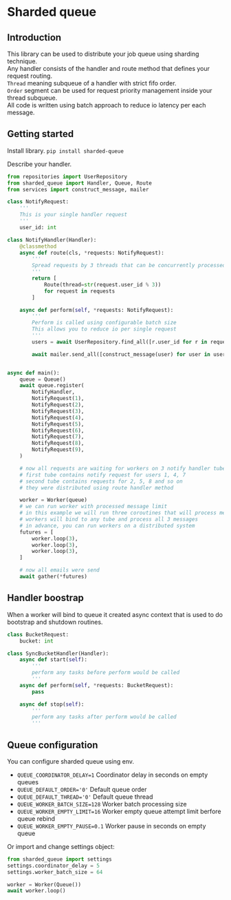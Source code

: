 # Sharded queue

## Introduction

This library can be used to distribute your job queue using sharding technique.\
Any handler consists of the handler and route method that defines your request routing.\
`Thread` meaning subqueue of a handler with strict fifo order.\
`Order` segment can be used for request priority management inside your thread subqueue.\
All code is written using batch approach to reduce io latency per each message.

## Getting started

Install library.
```pip install sharded-queue```

Describe your handler.
```py
from repositories import UserRepository
from sharded_queue import Handler, Queue, Route
from services import construct_message, mailer

class NotifyRequest:
    '''
    This is your single handler request
    '''
    user_id: int

class NotifyHandler(Handler):
    @classmethod
    async def route(cls, *requests: NotifyRequest):
        '''
        Spread requests by 3 threads that can be concurrently processed
        '''
        return [
            Route(thread=str(request.user_id % 3))
            for request in requests
        ]

    async def perform(self, *requests: NotifyRequest):
        '''
        Perform is called using configurable batch size
        This allows you to reduce io per single request
        '''
        users = await UserRepository.find_all([r.user_id for r in requests])

        await mailer.send_all([construct_message(user) for user in users])


async def main():
    queue = Queue()
    await queue.register(
        NotifyHandler,
        NotifyRequest(1),
        NotifyRequest(2),
        NotifyRequest(3),
        NotifyRequest(4),
        NotifyRequest(5),
        NotifyRequest(6),
        NotifyRequest(7),
        NotifyRequest(8),
        NotifyRequest(9),
    )

    # now all requests are waiting for workers on 3 notify handler tubes
    # first tube contains notify request for users 1, 4, 7
    # second tube contains requests for 2, 5, 8 and so on
    # they were distributed using route handler method

    worker = Worker(queue)
    # we can run worker with processed message limit
    # in this example we will run three coroutines that will process messages
    # workers will bind to any tube and process all 3 messages
    # in advance, you can run workers on a distributed system
    futures = [
        worker.loop(3),
        worker.loop(3),
        worker.loop(3),
    ]

    # now all emails were send
    await gather(*futures)
```

## Handler boostrap

When a worker will bind to queue it created async context that is used to do bootstrap and shutdown routines.

```py
class BucketRequest:
    bucket: int

class SyncBucketHandler(Handler):
    async def start(self):
        '''
        perform any tasks before perform would be called
        '''
    async def perform(self, *requests: BucketRequest):
        pass

    async def stop(self):
        '''
        perform any tasks after perform would be called
        '''
```

## Queue configuration
You can configure sharded queue using env.
- `QUEUE_COORDINATOR_DELAY=1` Coordinator delay in seconds on empty queues
- `QUEUE_DEFAULT_ORDER='0'` Default queue order
- `QUEUE_DEFAULT_THREAD='0'` Default queue thread
- `QUEUE_WORKER_BATCH_SIZE=128` Worker batch processing size
- `QUEUE_WORKER_EMPTY_LIMIT=16` Worker empty queue attempt limit berfore queue rebind
- `QUEUE_WORKER_EMPTY_PAUSE=0.1` Worker pause in seconds on empty queue

Or import and change settings object:
```py
from sharded_queue import settings
settings.coordinator_delay = 5
settings.worker_batch_size = 64

worker = Worker(Queue())
await worker.loop()

```